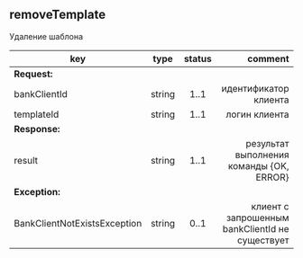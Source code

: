 ## removeTemplate

Удаление шаблона

key | type | status | comment
--- | ---- | :----: | ---:
**Request:** | | |
bankClientId | string | 1..1 | идентификатор клиента
templateId | string | 1..1 | логин клиента
**Response:** | | |
result | string | 1..1 | результат выполнения команды {OK, ERROR}
**Exception:** | | |
BankClientNotExistsException | string | 0..1 | клиент с запрошенным bankClientId не существует
